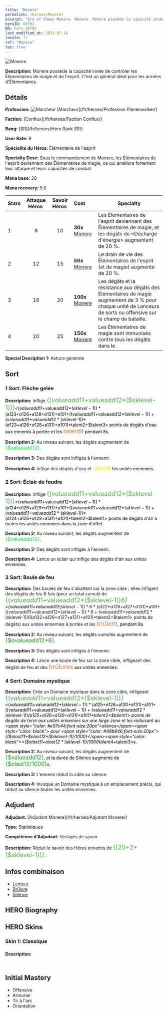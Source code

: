 ```yaml
---
title: "Monere"
permalink: /heroes/Monere/
excerpt: "Era of Chaos Monere. Monere. Monere possède la capacité innée de contrôler les Élémentaires de magie et de l'esprit. C'est un général idéal pour les armées d'Élémentaires."
heroID: 60702
QR: hero_60702
last_modified_at: 2021-07-14
locale: fr
ref: "Monere"
toc: true
---
```

  ![Monere](/images/h/h_Monere.jpg)

 **Description:** Monere possède la capacité innée de contrôler les Élémentaires de magie et de l'esprit. C'est un général idéal pour les armées d'Élémentaires.
## Détails
 **Profession:** ![Marcheur](/images/h/h_prof_13.png)  [Marcheur](/fr/heroes/Profession Planeswalker/)

 **Faction:** [Conflux](/fr/heroes/Faction Conflux/)

 **Rang:** [SR](/fr/heroes/Hero Rank SR/)

 **User Rate:** R

 **Spécialité du Héros:** Élémentaire de l'esprit

 **Specialty Desc:** Sous le commandement de Monere, les Élémentaires de l'esprit deviennent des Élémentaires de magie, ce qui améliore fortement leur attaque et leurs capacités de combat.

 **Mana base:** 20

 **Mana recovery:** 5.0


  | Stars | Attaque Héros  | Savoir Héros  | Cost |     Specialty     |
  |---------|:---------------:|:---------------:|:--|--------------------|
  |    1    | 8 | 10 | **30x** [Monere](/ItemsFR/her_379/) | Les Élémentaires de l'esprit deviennent des Élémentaires de magie, et les dégâts de <Décharge d'énergie> augmentent de 20 %. |
  |    2    | 12 | 15 | **50x** [Monere](/ItemsFR/her_379/) | Le drain de vie des Élémentaires de l'esprit (et de magie) augmente de 20 %. |
  |    3    | 16 | 20 | **100x** [Monere](/ItemsFR/her_379/) | Les dégâts et la résistance aux dégâts des Élémentaires de magie augmentent de 3 % pour chaque unité de Lanceurs de sorts ou offensive sur le champ de bataille. |
  |    4    | 20 | 25 | **150x** [Monere](/ItemsFR/her_379/) | Les Élémentaires de magie sont immunisés contre tous les dégâts dans le <Domaine mystique>. |

 **Special Desciption 1:** Astuce générale

## Sort
### 1 Sort: Flèche gelée
 **Description:** Inflige <span style="color: #48b946;font-size:20px">{($valueadd11+$valueadd12*($sklevel-1))}</span><span style="color: black"><($valueadd11+$valueadd12*($sklevel-1))*($a123+$a126+$a128+$a131)+$a101+(($valueadd11+$valueadd12*($sklevel-1))+($valueadd11+$valueadd12*($sklevel-1))*($a123+$a126+$a128+$a131)+$a101)*$talent2+$talent3> points de dégâts d'eau aux ennemis à portée et les <span style="color: #e07c44;font-size:20px">ralentit</span><span style="color: black"> pendant 8s.

 **Description 2:** Au niveau suivant, les dégâts augmentent de <span style="color: #00ff22;font-size:16px">{$valueadd12}</span><span style="color: black">.

 **Description 3:** Des dégâts sont infligés à l'ennemi.

 **Description 4:** Inflige des dégâts d'eau et <span style="color: #f0f000;font-size:18px">ralentit</span><span style="color: black"> les unités ennemies.

### 2 Sort: Éclair de foudre
 **Description:** Inflige <span style="color: #48b946;font-size:20px">{($valueadd11+$valueadd12*($sklevel-1))}</span><span style="color: black"><($valueadd11+$valueadd12*($sklevel-1))*($a124+$a126+$a129+$a131)+$a101+(($valueadd11+$valueadd12*($sklevel-1))+($valueadd11+$valueadd12*($sklevel-1))*($a124+$a126+$a129+$a131)+$a101)*$talent2+$talent1> points de dégâts d'air à toutes les unités ennemies dans la zone d'effet.

 **Description 2:** Au niveau suivant, les dégâts augmentent de <span style="color: #00ff22;font-size:16px">{$valueadd12}</span><span style="color: black">.

 **Description 3:** Des dégâts sont infligés à l'ennemi.

 **Description 4:** Lance un éclair qui inflige des dégâts d'air aux unités ennemies.

### 3 Sort: Boule de feu
 **Description:** Des boules de feu s'abattent sur la zone cible ; elles infligent des dégâts de feu 6 fois (pour un total cumulé de <span style="color: #48b946;font-size:20px">{($valueadd11+$valueadd12*($sklevel-1))*6}</span><span style="color: black"><($valueadd11+$valueadd12*($sklevel-1))*6*($a122+$a126+$a127+$a131)+$a101+(($valueadd11+$valueadd12*($sklevel-1))*6+($valueadd11+$valueadd12*($sklevel-1))*6*($a122+$a126+$a127+$a131)+$a101)*$talent2+$talent1> points de dégâts) aux unités ennemies à portée et les <span style="color: #e07c44;font-size:20px">brûlent</span><span style="color: black">, pendant 8s.

 **Description 2:** Au niveau suivant, les dégâts cumulés augmentent de <span style="color: #1ca216;font-size:18px">{$ovalueadd12*6}</span><span style="color: black">.

 **Description 3:** Des dégâts sont infligés à l'ennemi.

 **Description 4:** Lance une boule de feu sur la zone cible, infligeant des dégâts de feu et des <span style="color: #e07c44;font-size:20px">brûlures</span><span style="color: black"> aux unités ennemies.

### 4 Sort: Domaine mystique
 **Description:** Crée un Domaine mystique dans la zone cible, infligeant <span style="color: #48b946;font-size:20px">{($valueadd11+$valueadd12*($sklevel-1))}</span><span style="color: black"><($valueadd11+$valueadd12*($sklevel-1))*($a125+$a126+$a130+$a131)+$a101+(($valueadd11+$valueadd12*($sklevel-1))+($valueadd11+$valueadd12*($sklevel-1))*($a125+$a126+$a130+$a131)+$a101)*$talent2+$talent1> points de dégâts de terre aux unités ennemies sur une large zone et les réduisant au <span style="color: #e07c44;font-size:20px">silence</span><span style="color: black"> pour <span style="color: #48b946;font-size:20px">{($olast11+$olast12*($sklevel-1))/1000}</span><span style="color: black"><($olast11+$olast12*($sklevel-1))/1000*$talent4+$talent3>s.

 **Description 2:** Au niveau suivant, les dégâts augmentent de <span style="color: #1ca216;font-size:18px">{$valueadd12}</span><span style="color: black">, et la durée de Silence augmente de <span style="color: #1ca216;font-size:18px">{$olast12/1000}</span><span style="color: black">s.

 **Description 3:** L'ennemi réduit la cible au silence.

 **Description 4:** Invoque un Domaine mystique à un emplacement précis, qui réduit au silence toutes les unités ennemies.


## Adjudant

 **Adjudant:**  [Adjudant Monere](/fr/heroes/Adjutant Monere/) 

 **Type:**  Statistiques 

 **Compétence d'Adjudant:**  Vestiges de savoir 

 **Description:** Réduit le savoir des Héros ennemis de <span style="color: #48b946;font-size:20px">{(20+2*($sklevel-1))}</span><span style="color: black">.

## Infos combinaison

* [Lenteur](/fr/combination/Lenteur/) 
* [Brûlure](/fr/combination/Brûlure/) 
* [Silence](/fr/combination/Silence/) 

## HERO Biography

## HERO Skins
### Skin 1: **Classique**

 **Description:** <span style="color: #ffffff;font-size:20px"> Ce sont les pensées des créatures vivantes qui m'ont donné la vie. </span>



## Initial Mastery
   - Offensive
   - Armurier
   - Tir à l'arc
   - Orientation
